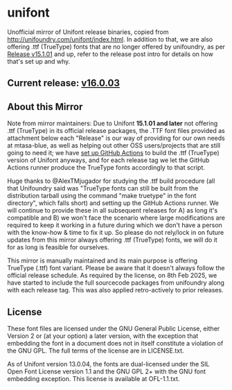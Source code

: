 # unifont

Unofficial mirror of Unifont release binaries, copied from http://unifoundry.com/unifont/index.html. In addition to that, we are also offering .ttf (TrueType) fonts that are no longer offered by unifoundry, as per [Release v15.1.01](https://github.com/multitheftauto/unifont/releases/tag/v15.1.01) and up, refer to the release post intro for details on how that's set up and why.

## Current release: [v16.0.03](https://github.com/multitheftauto/unifont/releases/tag/v16.0.03)

## About this Mirror

Note from mirror maintainers:
Due to Unifont **15.1.01 and later** not offering .ttf (TrueType) in its official release packages, the .TTF font files provided as attachment below each "Release" is our way of providing for our own needs at mtasa-blue, as well as helping out other OSS users/projects that are still going to need it; we have [set up GitHub Actions](https://github.com/multitheftauto/unifont/pull/2) to build the .ttf (TrueType) version of Unifont anyways, and for each release tag we let the GitHub Actions runner produce the TrueType fonts accordingly to that script.

Huge thanks to @AlexTMjugador for studying the .ttf build procedure (all that Unifoundry said was "TrueType fonts can still be built from the distribution tarball using the command "make truetype" in the font directory", which falls short) and setting up the GitHub Actions runner. We will continue to provide these in all subsequent releases for A) as long it's compatible and B) we won't face the scenario where large modifications are required to keep it working in a future during which we don't have a person with the know-how & time to fix it up. So please do not rely/lock in on future updates from this mirror always offering .ttf (TrueType) fonts, we will do it for as long is feasible for ourselves.

This mirror is manually maintained and its main purpose is offering TrueType (.ttf) font variant. Please be aware that it doesn't always follow the official release schedule.
As required by the license, on 8th Feb 2025, we have started to include the full sourcecode packages from unifoundry along with each release tag. This was also applied retro-actively to prior releases.

## License

These font files are licensed under the GNU General Public License, either Version 2 or (at your option) a later version, with the exception that embedding the font in a document does not in itself constitute a violation of the GNU GPL. The full terms of the license are in LICENSE.txt.

As of Unifont version 13.0.04, the fonts are dual-licensed under the SIL Open Font License version 1.1 and the GNU GPL 2+ with the GNU font embedding exception. This license is available at OFL-1.1.txt.
